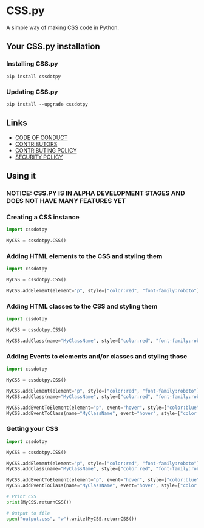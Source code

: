 # CSS.py

A simple way of making CSS code in Python.

## Your CSS.py installation

### Installing CSS.py

```
pip install cssdotpy
```
### Updating CSS.py

```
pip install --upgrade cssdotpy
```

## Links

- [CODE OF CONDUCT](https://github.com/BLUEAMETHYST-Studios/CSS.py/blob/main/CODE_OF_CONDUCT.md)
- [CONTRIBUTORS](https://github.com/BLUEAMETHYST-Studios/CSS.py/blob/main/CONTRIBUTORS.md)
- [CONTRIBUTING POLICY](https://github.com/BLUEAMETHYST-Studios/CSS.py/blob/main/CONTRIBUTING.md)
- [SECURITY POLICY](https://github.com/BLUEAMETHYST-Studios/CSS.py/blob/main/SECURITY.md)

## Using it

### NOTICE: CSS.PY IS IN ALPHA DEVELOPMENT STAGES AND DOES NOT HAVE MANY FEATURES YET

### Creating a CSS instance

```py
import cssdotpy

MyCSS = cssdotpy.CSS()
```

### Adding HTML elements to the CSS and styling them

```py
import cssdotpy

MyCSS = cssdotpy.CSS()

MyCSS.addElement(element="p", style=["color:red", "font-family:roboto"])
```

### Adding HTML classes to the CSS and styling them

```py
import cssdotpy

MyCSS = cssdotpy.CSS()

MyCSS.addClass(name="MyClassName", style=["color:red", "font-family:roboto"])
```

### Adding Events to elements and/or classes and styling those

```py
import cssdotpy

MyCSS = cssdotpy.CSS()

MyCSS.addElement(element="p", style=["color:red", "font-family:roboto"])
MyCSS.addClass(name="MyClassName", style=["color:red", "font-family:roboto"])

MyCSS.addEventToElement(element="p", event="hover", style=["color:blue", "transform: scale(1.1)"])
MyCSS.addEventToClass(name="MyClassName", event="hover", style=["color:blue", "transform: scale(1.1)"])
```

### Getting your CSS

```py
import cssdotpy

MyCSS = cssdotpy.CSS()

MyCSS.addElement(element="p", style=["color:red", "font-family:roboto"])
MyCSS.addClass(name="MyClassName", style=["color:red", "font-family:roboto"])

MyCSS.addEventToElement(element="p", event="hover", style=["color:blue", "transform: scale(1.1)"])
MyCSS.addEventToClass(name="MyClassName", event="hover", style=["color:blue", "transform: scale(1.1)"])

# Print CSS
print(MyCSS.returnCSS())

# Output to file
open("output.css", "w").write(MyCSS.returnCSS())
```
